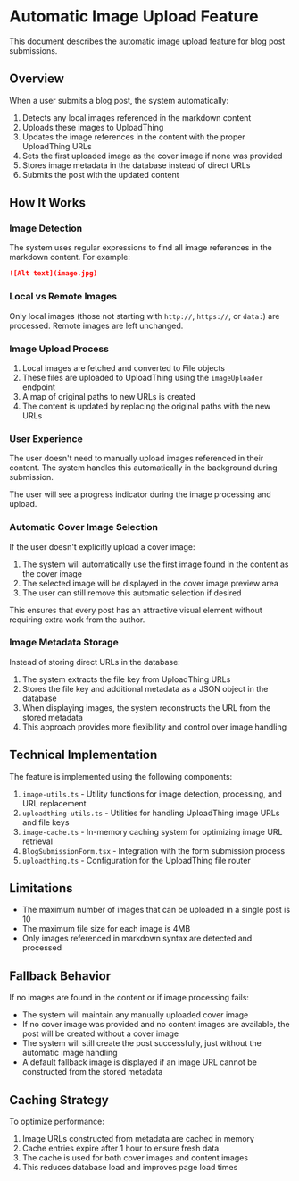 # Automatic Image Upload Feature

This document describes the automatic image upload feature for blog post submissions.

## Overview

When a user submits a blog post, the system automatically:

1. Detects any local images referenced in the markdown content
2. Uploads these images to UploadThing
3. Updates the image references in the content with the proper UploadThing URLs
4. Sets the first uploaded image as the cover image if none was provided
5. Stores image metadata in the database instead of direct URLs
6. Submits the post with the updated content

## How It Works

### Image Detection

The system uses regular expressions to find all image references in the markdown content. For example:

```markdown
![Alt text](image.jpg)
```

### Local vs Remote Images

Only local images (those not starting with `http://`, `https://`, or `data:`) are processed. Remote images are left unchanged.

### Image Upload Process

1. Local images are fetched and converted to File objects
2. These files are uploaded to UploadThing using the `imageUploader` endpoint
3. A map of original paths to new URLs is created
4. The content is updated by replacing the original paths with the new URLs

### User Experience

The user doesn't need to manually upload images referenced in their content. The system handles this automatically in the background during submission.

The user will see a progress indicator during the image processing and upload.

### Automatic Cover Image Selection

If the user doesn't explicitly upload a cover image:
1. The system will automatically use the first image found in the content as the cover image
2. The selected image will be displayed in the cover image preview area
3. The user can still remove this automatic selection if desired

This ensures that every post has an attractive visual element without requiring extra work from the author.

### Image Metadata Storage

Instead of storing direct URLs in the database:
1. The system extracts the file key from UploadThing URLs
2. Stores the file key and additional metadata as a JSON object in the database
3. When displaying images, the system reconstructs the URL from the stored metadata
4. This approach provides more flexibility and control over image handling

## Technical Implementation

The feature is implemented using the following components:

1. `image-utils.ts` - Utility functions for image detection, processing, and URL replacement
2. `uploadthing-utils.ts` - Utilities for handling UploadThing image URLs and file keys
3. `image-cache.ts` - In-memory caching system for optimizing image URL retrieval
4. `BlogSubmissionForm.tsx` - Integration with the form submission process
5. `uploadthing.ts` - Configuration for the UploadThing file router

## Limitations

- The maximum number of images that can be uploaded in a single post is 10
- The maximum file size for each image is 4MB
- Only images referenced in markdown syntax are detected and processed

## Fallback Behavior

If no images are found in the content or if image processing fails:
- The system will maintain any manually uploaded cover image
- If no cover image was provided and no content images are available, the post will be created without a cover image
- The system will still create the post successfully, just without the automatic image handling
- A default fallback image is displayed if an image URL cannot be constructed from the stored metadata

## Caching Strategy

To optimize performance:
1. Image URLs constructed from metadata are cached in memory
2. Cache entries expire after 1 hour to ensure fresh data
3. The cache is used for both cover images and content images
4. This reduces database load and improves page load times
